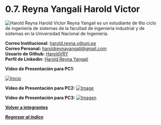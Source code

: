 # 0.7. Reyna Yangali Harold Victor
![Harold Reyna](https://github.com/user-attachments/assets/62484805-50ff-47c2-b172-ac5bacb2613e)
Harold Victor Reyna Yangali es un estudiante de 6to ciclo de ingeniería de sistemas de la facultad de ingeniería industrial y de sistemas en la Universidad Nacional de Ingeniería.

**Correo Institucional:** harold.reyna.y@uni.pe\
**Correo Personal:** haroldreynayangali@gmail.com\
**Usuario de Github:** [HaroldVRY](https://github.com/HaroldVRY)\
**Perfil de Linkedin:** [Harold Reyna Yangali](https://www.linkedin.com/in/harold-reyna-226379143)

**Video de Presentación para PC1:**

[![Inicio](https://github.com/user-attachments/assets/021f2531-9fb1-417b-9d99-bc94a9b71439)](https://youtu.be/4dKdR6IrHmE)

**Video de Presentación para PC2:**
[![Image](https://github.com/user-attachments/assets/91e37636-00fe-4486-aeb7-c40121978b73)](https://youtu.be/gFC1CH4ajKQ)

**Video de Presentación para PC3:**
[![Imagen](https://github.com/user-attachments/assets/c3d44e2a-4bd6-4e4e-94fd-b3e7f70dc1f4)](https://youtu.be/XotEZV0-MAQ)



**[Volver a integrantes](../../0/0.md)**

***[Regresar al índice](../../README.md)***
